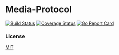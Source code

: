 # Media-Protocol

[![Build Status][TravisSVG]][TravisLink] [![Coverage Status][CoverallsSVG]][CoverallsLink] [![Go Report Card][GoReportCardSVG]][GoReportCardLink]


### License

[MIT]



[TravisSVG]: https://travis-ci.org/dloa/media-protocol.svg?branch=master
[TravisLink]: https://travis-ci.org/dloa/media-protocol

[CoverallsSVG]: https://coveralls.io/repos/github/dloa/media-protocol/badge.svg?branch=master
[CoverallsLink]: https://coveralls.io/github/dloa/media-protocol?branch=master

[GoReportCardSVG]: https://goreportcard.com/badge/github.com/dloa/media-protocol
[GoReportCardLink]: https://goreportcard.com/report/github.com/dloa/media-protocol

[MIT]:LICENSE.md